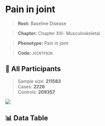 # Pain in joint

> **Root:** Baseline Disease  

> **Chapter:** Chapter XIII- Musculoskeletal  

> **Phenotype:** Pain in joint  

> **Code:** `JOINTPAIN`

## 🧪 All Participants  
> Sample size: **211583**  
> Cases: **2226**  
> Controls: **209357**
<img src="/Sensitive/Figures/ALL/Baseline/JOINTPAIN.png"/>

## 📊 Data Table
<CsvTableMRF src="/Sensitive/Data/ALL/Baseline/LG_JOINTPAIN.csv"/>

